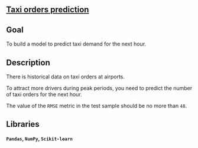## [Taxi orders prediction](https://github.com/irinaarm/Data_Science_Yandex/blob/main/10_time_series_prediction%20(taxi)/taxi_eng.ipynb)

## Goal

To build a model to predict taxi demand for the next hour.

## Description

There is historical data on taxi orders at airports.

To attract more drivers during peak periods, you need to predict the number of taxi orders for the next hour.

The value of the `RMSE` metric in the test sample should be no more than `48`.

## Libraries

**`Pandas`,
`NumPy`,
`Scikit-learn`**
